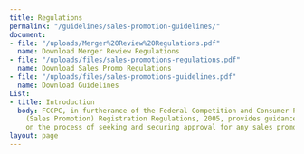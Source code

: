```yaml
---
title: Regulations
permalink: "/guidelines/sales-promotion-guidelines/"
document:
- file: "/uploads/Merger%20Review%20Regulations.pdf"
  name: Download Merger Review Regulations
- file: "/uploads/files/sales-promotions-regulations.pdf"
  name: Download Sales Promo Regulations
- file: "/uploads/files/sales-promotions-guidelines.pdf"
  name: Download Guidelines
List:
- title: Introduction
  body: FCCPC, in furtherance of the Federal Competition and Consumer Protection Commission
    (Sales Promotion) Registration Regulations, 2005, provides guidance and direction
    on the process of seeking and securing approval for any sales promotion.
layout: page
---
```


